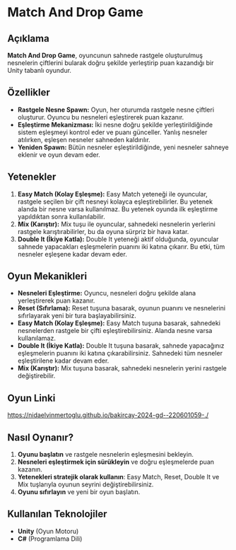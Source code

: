 
# Match And Drop Game

## Açıklama
**Match And Drop Game**, oyuncunun sahnede rastgele oluşturulmuş nesnelerin çiftlerini bularak doğru şekilde yerleştirip puan kazandığı bir Unity tabanlı oyundur.

## Özellikler
- **Rastgele Nesne Spawn:** Oyun, her oturumda rastgele nesne çiftleri oluşturur. Oyuncu bu nesneleri eşleştirerek puan kazanır.
- **Eşleştirme Mekanizması:** İki nesne doğru şekilde yerleştirildiğinde sistem eşleşmeyi kontrol eder ve puanı günceller. Yanlış nesneler atılırken, eşleşen nesneler sahneden kaldırılır.
- **Yeniden Spawn:** Bütün nesneler eşleştirildiğinde, yeni nesneler sahneye eklenir ve oyun devam eder.

## Yetenekler
1. **Easy Match (Kolay Eşleşme):** Easy Match yeteneği ile oyuncular, rastgele seçilen bir çift nesneyi kolayca eşleştirebilirler. Bu yetenek alanda bir nesne varsa kullanılmaz. Bu yetenek oyunda ilk eşleştirme yapıldıktan sonra kullanılabilir.
2. **Mix (Karıştır):** Mix tuşu ile oyuncular, sahnedeki nesnelerin yerlerini rastgele karıştırabilirler, bu da oyuna sürpriz bir hava katar.
3. **Double It (İkiye Katla):** Double It yeteneği aktif olduğunda, oyuncular sahnede yapacakları eşleşmelerin puanını iki katına çıkarır. Bu etki, tüm nesneler eşleşene kadar devam eder.

## Oyun Mekanikleri
- **Nesneleri Eşleştirme:** Oyuncu, nesneleri doğru şekilde alana yerleştirerek puan kazanır.
- **Reset (Sıfırlama):** Reset tuşuna basarak, oyunun puanını ve nesnelerini sıfırlayarak yeni bir tura başlayabilirsiniz.
- **Easy Match (Kolay Eşleşme):** Easy Match tuşuna basarak, sahnedeki nesnelerden rastgele bir çifti eşleştirebilirsiniz. Alanda nesne varsa kullanılamaz.
- **Double It (İkiye Katla):** Double It tuşuna basarak, sahnede yapacağınız eşleşmelerin puanını iki katına çıkarabilirsiniz. Sahnedeki tüm nesneler eşleştirilene kadar devam eder.
- **Mix (Karıştır):** Mix tuşuna basarak, sahnedeki nesnelerin yerini rastgele değiştirebilir.

## Oyun Linki
https://nidaelvinmertoglu.github.io/bakircay-2024-gd--220601059-./

## Nasıl Oynanır?
1. **Oyunu başlatın** ve rastgele nesnelerin eşleşmesini bekleyin.
2. **Nesneleri eşleştirmek için sürükleyin** ve doğru eşleşmelerde puan kazanın.
3. **Yetenekleri stratejik olarak kullanın**: Easy Match, Reset, Double It ve Mix tuşlarıyla oyunun seyrini değiştirebilirsiniz.
4. **Oyunu sıfırlayın** ve yeni bir oyun başlatın.

## Kullanılan Teknolojiler
- **Unity** (Oyun Motoru)
- **C#** (Programlama Dili)



